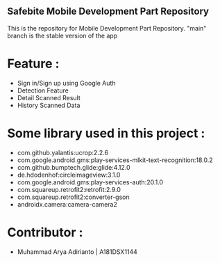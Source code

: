 ## Safebite Mobile Development Part Repository

This is the repository for Mobile Development Part Repository. "main" branch is the stable version of the app


# Feature :
- Sign in/Sign up using Google Auth
- Detection Feature
- Detail Scanned Result
- History Scanned Data

# Some library used in this project :
- com.github.yalantis:ucrop:2.2.6
- com.google.android.gms:play-services-mlkit-text-recognition:18.0.2
- com.github.bumptech.glide:glide:4.12.0
- de.hdodenhof:circleimageview:3.1.0
- com.google.android.gms:play-services-auth:20.1.0
- com.squareup.retrofit2:retrofit:2.9.0
- com.squareup.retrofit2:converter-gson
- androidx.camera:camera-camera2


# Contributor :
- Muhammad Arya Adirianto | A181DSX1144
